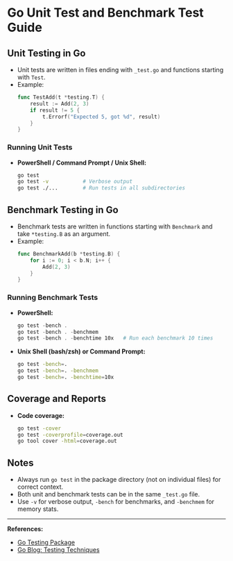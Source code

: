 # Go Unit Test and Benchmark Test Guide

## Unit Testing in Go
- Unit tests are written in files ending with `_test.go` and functions starting with `Test`.
- Example:
  ```go
  func TestAdd(t *testing.T) {
      result := Add(2, 3)
      if result != 5 {
          t.Errorf("Expected 5, got %d", result)
      }
  }
  ```

### Running Unit Tests
- **PowerShell / Command Prompt / Unix Shell:**
  ```sh
  go test
  go test -v           # Verbose output
  go test ./...        # Run tests in all subdirectories
  ```

## Benchmark Testing in Go
- Benchmark tests are written in functions starting with `Benchmark` and take `*testing.B` as an argument.
- Example:
  ```go
  func BenchmarkAdd(b *testing.B) {
      for i := 0; i < b.N; i++ {
          Add(2, 3)
      }
  }
  ```

### Running Benchmark Tests
- **PowerShell:**
  ```powershell
  go test -bench .
  go test -bench . -benchmem
  go test -bench . -benchtime 10x   # Run each benchmark 10 times
  ```
- **Unix Shell (bash/zsh) or Command Prompt:**
  ```sh
  go test -bench=. 
  go test -bench=. -benchmem
  go test -bench=. -benchtime=10x
  ```

## Coverage and Reports
- **Code coverage:**
  ```sh
  go test -cover
  go test -coverprofile=coverage.out
  go tool cover -html=coverage.out
  ```

## Notes
- Always run `go test` in the package directory (not on individual files) for correct context.
- Both unit and benchmark tests can be in the same `_test.go` file.
- Use `-v` for verbose output, `-bench` for benchmarks, and `-benchmem` for memory stats.

---

**References:**
- [Go Testing Package](https://pkg.go.dev/testing)
- [Go Blog: Testing Techniques](https://go.dev/blog/cover)
